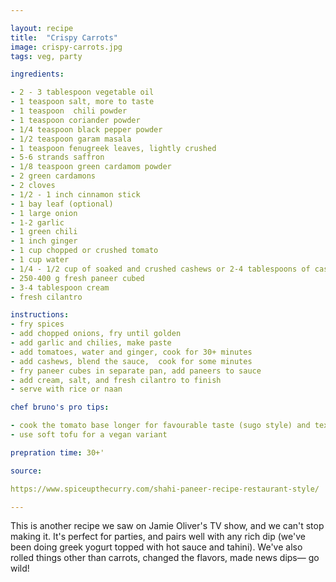 ```yaml
---

layout: recipe
title:  "Crispy Carrots"
image: crispy-carrots.jpg
tags: veg, party

ingredients:

- 2 - 3 tablespoon vegetable oil
- 1 teaspoon salt, more to taste
- 1 teaspoon  chili powder
- 1 teaspoon coriander powder
- 1/4 teaspoon black pepper powder
- 1/2 teaspoon garam masala
- 1 teaspoon fenugreek leaves, lightly crushed
- 5-6 strands saffron
- 1/8 teaspoon green cardamom powder
- 2 green cardamons
- 2 cloves
- 1/2 - 1 inch cinnamon stick
- 1 bay leaf (optional)
- 1 large onion
- 1-2 garlic
- 1 green chili
- 1 inch ginger
- 1 cup chopped or crushed tomato
- 1 cup water
- 1/4 - 1/2 cup of soaked and crushed cashews or 2-4 tablespoons of cashew paste
- 250-400 g fresh paneer cubed
- 3-4 tablespoon cream 
- fresh cilantro

instructions:
- fry spices
- add chopped onions, fry until golden
- add garlic and chilies, make paste
- add tomatoes, water and ginger, cook for 30+ minutes
- add cashews, blend the sauce,  cook for some minutes
- fry paneer cubes in separate pan, add paneers to sauce
- add cream, salt, and fresh cilantro to finish
- serve with rice or naan

chef bruno's pro tips:

- cook the tomato base longer for favourable taste (sugo style) and texture
- use soft tofu for a vegan variant

prepration time: 30+'

source:

https://www.spiceupthecurry.com/shahi-paneer-recipe-restaurant-style/

---
```


This is another recipe we saw on Jamie Oliver's TV show, and we can't stop making it. It's perfect for parties, and pairs well with any rich dip (we've been doing greek yogurt topped with hot sauce and tahini). We've also rolled things other than carrots, changed the flavors, made news dips— go wild!